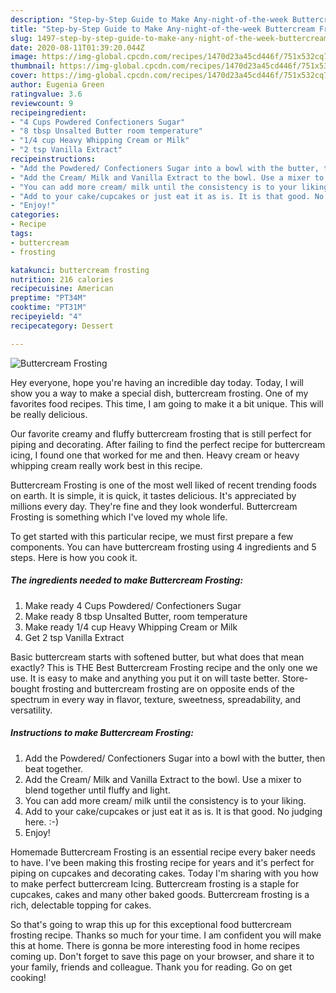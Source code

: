 ```yaml
---
description: "Step-by-Step Guide to Make Any-night-of-the-week Buttercream Frosting"
title: "Step-by-Step Guide to Make Any-night-of-the-week Buttercream Frosting"
slug: 1497-step-by-step-guide-to-make-any-night-of-the-week-buttercream-frosting
date: 2020-08-11T01:39:20.044Z
image: https://img-global.cpcdn.com/recipes/1470d23a45cd446f/751x532cq70/buttercream-frosting-recipe-main-photo.jpg
thumbnail: https://img-global.cpcdn.com/recipes/1470d23a45cd446f/751x532cq70/buttercream-frosting-recipe-main-photo.jpg
cover: https://img-global.cpcdn.com/recipes/1470d23a45cd446f/751x532cq70/buttercream-frosting-recipe-main-photo.jpg
author: Eugenia Green
ratingvalue: 3.6
reviewcount: 9
recipeingredient:
- "4 Cups Powdered Confectioners Sugar"
- "8 tbsp Unsalted Butter room temperature"
- "1/4 cup Heavy Whipping Cream or Milk"
- "2 tsp Vanilla Extract"
recipeinstructions:
- "Add the Powdered/ Confectioners Sugar into a bowl with the butter, then beat together."
- "Add the Cream/ Milk and Vanilla Extract to the bowl. Use a mixer to blend together until fluffy and light."
- "You can add more cream/ milk until the consistency is to your liking."
- "Add to your cake/cupcakes or just eat it as is. It is that good. No judging here. :-)"
- "Enjoy!"
categories:
- Recipe
tags:
- buttercream
- frosting

katakunci: buttercream frosting 
nutrition: 216 calories
recipecuisine: American
preptime: "PT34M"
cooktime: "PT31M"
recipeyield: "4"
recipecategory: Dessert

---
```



![Buttercream Frosting](https://img-global.cpcdn.com/recipes/1470d23a45cd446f/751x532cq70/buttercream-frosting-recipe-main-photo.jpg)

Hey everyone, hope you're having an incredible day today. Today, I will show you a way to make a special dish, buttercream frosting. One of my favorites food recipes. This time, I am going to make it a bit unique. This will be really delicious.

Our favorite creamy and fluffy buttercream frosting that is still perfect for piping and decorating. After failing to find the perfect recipe for buttercream icing, I found one that worked for me and then. Heavy cream or heavy whipping cream really work best in this recipe.

Buttercream Frosting is one of the most well liked of recent trending foods on earth. It is simple, it is quick, it tastes delicious. It's appreciated by millions every day. They're fine and they look wonderful. Buttercream Frosting is something which I've loved my whole life.


To get started with this particular recipe, we must first prepare a few components. You can have buttercream frosting using 4 ingredients and 5 steps. Here is how you cook it.

<!--inarticleads1-->

##### The ingredients needed to make Buttercream Frosting:

1. Make ready 4 Cups Powdered/ Confectioners Sugar
1. Make ready 8 tbsp Unsalted Butter, room temperature
1. Make ready 1/4 cup Heavy Whipping Cream or Milk
1. Get 2 tsp Vanilla Extract


Basic buttercream starts with softened butter, but what does that mean exactly? This is THE Best Buttercream Frosting recipe and the only one we use. It is easy to make and anything you put it on will taste better. Store-bought frosting and buttercream frosting are on opposite ends of the spectrum in every way in flavor, texture, sweetness, spreadability, and versatility. 

<!--inarticleads2-->

##### Instructions to make Buttercream Frosting:

1. Add the Powdered/ Confectioners Sugar into a bowl with the butter, then beat together.
1. Add the Cream/ Milk and Vanilla Extract to the bowl. Use a mixer to blend together until fluffy and light.
1. You can add more cream/ milk until the consistency is to your liking.
1. Add to your cake/cupcakes or just eat it as is. It is that good. No judging here. :-)
1. Enjoy!


Homemade Buttercream Frosting is an essential recipe every baker needs to have. I&#39;ve been making this frosting recipe for years and it&#39;s perfect for piping on cupcakes and decorating cakes. Today I&#39;m sharing with you how to make perfect buttercream Icing. Buttercream frosting is a staple for cupcakes, cakes and many other baked goods. Buttercream frosting is a rich, delectable topping for cakes. 

So that's going to wrap this up for this exceptional food buttercream frosting recipe. Thanks so much for your time. I am confident you will make this at home. There is gonna be more interesting food in home recipes coming up. Don't forget to save this page on your browser, and share it to your family, friends and colleague. Thank you for reading. Go on get cooking!
